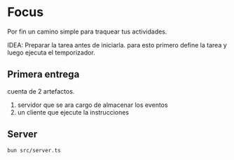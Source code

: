 # Focus

Por fin un camino simple para traquear tus actividades.

IDEA: Preparar la tarea antes de iniciarla. para esto primero define la tarea y luego ejecuta el temporizador.

## Primera entrega

cuenta de 2 artefactos.

1. servidor que se ara cargo de almacenar los eventos
2. un cliente que ejecute la instrucciones

## Server

```
bun src/server.ts
```
